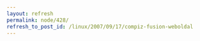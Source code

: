 ```yaml
---
layout: refresh
permalink: node/428/
refresh_to_post_id: /linux/2007/09/17/compiz-fusion-weboldal
---
```

